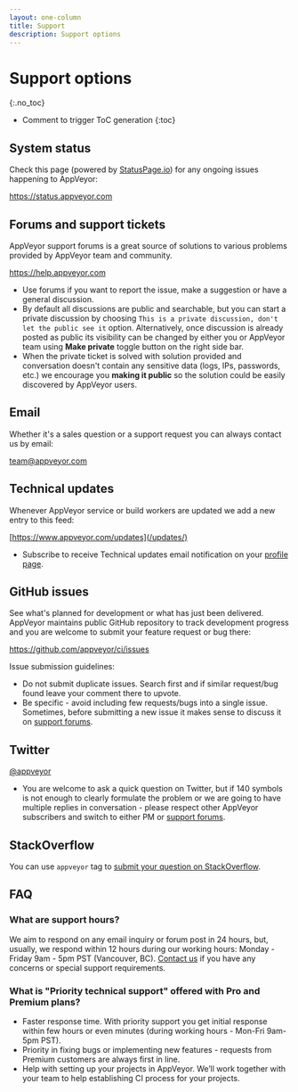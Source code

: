 ```yaml
---
layout: one-column
title: Support
description: Support options
---
```


<!-- markdownlint-disable MD022 MD032 -->
# Support options
{:.no_toc}

* Comment to trigger ToC generation
{:toc}
<!-- markdownlint-enable MD022 MD032 -->

## System status

Check this page (powered by [StatusPage.io](https://www.statuspage.io/))
for any ongoing issues happening to AppVeyor:

<https://status.appveyor.com>

## Forums and support tickets

AppVeyor support forums is a great source of solutions to various problems provided
by AppVeyor team and community.

<https://help.appveyor.com>

* Use forums if you want to report the issue, make a suggestion or have a general discussion.
* By default all discussions are public and searchable, but you can start a private discussion by choosing `This is a private discussion, don't let the public see it` option. Alternatively, once discussion is already posted as public its visibility can be changed by either you or AppVeyor team using **Make private** toggle button on the right side bar.
* When the private ticket is solved with solution provided and conversation doesn't contain any sensitive data (logs, IPs, passwords, etc.) we encourage you **making it public** so the solution could be easily discovered by AppVeyor users.

## Email

Whether it's a sales question or a support request you can always contact us by email:

[team@appveyor.com](mailto:team@appveyor.com)


## Technical updates

Whenever AppVeyor service or build workers are updated we add a new entry to this feed:

[https://www.appveyor.com/updates](/updates/)

* Subscribe to receive Technical updates email notification on your [profile page](https://ci.appveyor.com/profile).


## GitHub issues

See what's planned for development or what has just been delivered. AppVeyor maintains public GitHub repository to track development progress and you are welcome to submit your feature request or bug there:

<https://github.com/appveyor/ci/issues>

Issue submission guidelines:

* Do not submit duplicate issues. Search first and if similar request/bug found leave your comment there to upvote.
* Be specific - avoid including few requests/bugs into a single issue. Sometimes, before submitting a new issue it makes sense to discuss it on [support forums](https://help.appveyor.com).

## Twitter

<a href="https://twitter.com/appveyor" target="_blank" rel="noopener">@appveyor</a>

* You are welcome to ask a quick question on Twitter, but if 140 symbols is not enough to clearly formulate the problem or we are going to have multiple replies in conversation - please respect other AppVeyor subscribers and switch to either PM or [support forums](https://help.appveyor.com).

## StackOverflow

You can use `appveyor` tag to [submit your question on StackOverflow](https://stackoverflow.com/tags/appveyor/info).

## FAQ

### What are support hours?

We aim to respond on any email inquiry or forum post in 24 hours, but, usually, we respond within 12 hours during our working hours: Monday - Friday 9am - 5pm PST (Vancouver, BC).
[Contact us](mailto:team@appveyor.com) if you have any concerns or special support requirements.

### What is "Priority technical support" offered with Pro and Premium plans?

* Faster response time. With priority support you get initial response within few hours or even minutes (during working hours - Mon-Fri 9am-5pm PST).
* Priority in fixing bugs or implementing new features - requests from Premium customers are always first in line.
* Help with setting up your projects in AppVeyor. We’ll work together with your team to help establishing CI process for your projects.

